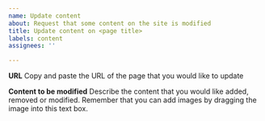 ```yaml
---
name: Update content
about: Request that some content on the site is modified
title: Update content on <page title>
labels: content
assignees: ''

---
```


**URL**
Copy and paste the URL of the page that you would like to update

**Content to be modified**
Describe the content that you would like added, removed or modified. Remember that you can add images by dragging the image into this text box.
